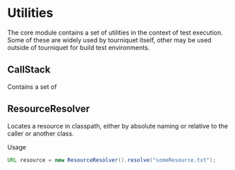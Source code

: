 Utilities
=========

The core module contains a set of utilities in the context of test execution. Some of these are widely used by 
tourniquet itself, other may be used outside of tourniquet for build test environments.

CallStack
---------
Contains a set of 

ResourceResolver
----------------
Locates a resource in classpath, either by absolute naming or relative to the caller or another class.

Usage
```java
URL resource = new ResourceResolver().resolve("someResource.txt");
```


